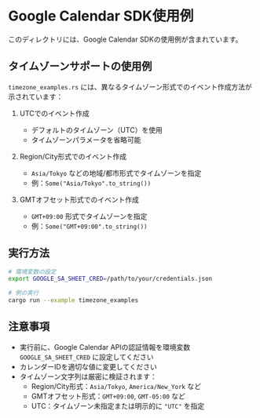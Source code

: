 # Google Calendar SDK使用例

このディレクトリには、Google Calendar SDKの使用例が含まれています。

## タイムゾーンサポートの使用例

`timezone_examples.rs` には、異なるタイムゾーン形式でのイベント作成方法が示されています：

1. UTCでのイベント作成
   - デフォルトのタイムゾーン（UTC）を使用
   - タイムゾーンパラメータを省略可能

2. Region/City形式でのイベント作成
   - `Asia/Tokyo` などの地域/都市形式でタイムゾーンを指定
   - 例：`Some("Asia/Tokyo".to_string())`

3. GMTオフセット形式でのイベント作成
   - `GMT+09:00` 形式でタイムゾーンを指定
   - 例：`Some("GMT+09:00".to_string())`

## 実行方法

```bash
# 環境変数の設定
export GOOGLE_SA_SHEET_CRED=/path/to/your/credentials.json

# 例の実行
cargo run --example timezone_examples
```

## 注意事項

- 実行前に、Google Calendar APIの認証情報を環境変数 `GOOGLE_SA_SHEET_CRED` に設定してください
- カレンダーIDを適切な値に変更してください
- タイムゾーン文字列は厳密に検証されます：
  - Region/City形式：`Asia/Tokyo`, `America/New_York` など
  - GMTオフセット形式：`GMT+09:00`, `GMT-05:00` など
  - UTC：タイムゾーン未指定または明示的に `"UTC"` を指定
